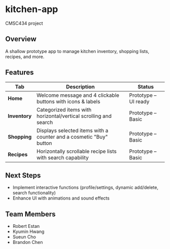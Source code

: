 # kitchen-app  
CMSC434 project

## Overview
A shallow prototype app to manage kitchen inventory, shopping lists, recipes, and more.

## Features

| Tab         | Description                                                     | Status               |
|-------------|-----------------------------------------------------------------|----------------------|
| **Home**    | Welcome message and 4 clickable buttons with icons & labels     | Prototype – UI ready |
| **Inventory** | Categorized items with horizontal/vertical scrolling and search | Prototype – Basic    |
| **Shopping**  | Displays selected items with a counter and a cosmetic "Buy" button  | Prototype – Basic    |
| **Recipes**   | Horizontally scrollable recipe lists with search capability      | Prototype – Basic    |

## Next Steps
- Implement interactive functions (profile/settings, dynamic add/delete, search functionality)
- Enhance UI with animations and sound effects

## Team Members
- Robert Estan  
- Kyumin Hwang  
- Sueun Cho  
- Brandon Chen

